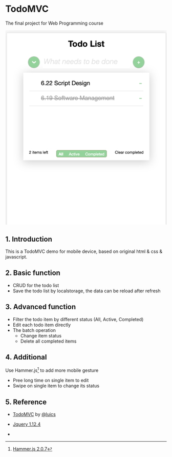 # TodoMVC

The final project for Web Programming course

![](./img/1.png)

## 1. Introduction

This is a TodoMVC demo for mobile device, based on original html & css & javascript.

## 2. Basic function

- CRUD for the todo list
- Save the todo list by localstorage, the data can be reload after refresh

## 3. Advanced function

- Filter the todo item by different status (All, Active, Completed)
- Edit each todo item directly
- The batch operation
  - Change item status
  - Delete all completed items

## 4. Additional

Use Hammer.js[^1] to add more mobile gesture 

- Pree long time on single item to edit
- Swipe on single item to change its status

## 5. Reference

- [TodoMVC](https://github.com/luics/web-dev/tree/master/examples/TodoMVC) by [@luics](https://github.com/luics)
- [Jquery 1.12.4](https://jquery.com/)

- [^1]:  [Hammer.js 2.0.7](http://hammerjs.github.io/)